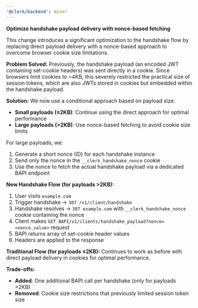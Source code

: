 ```yaml
---
'@clerk/backend': minor
---
```


**Optimize handshake payload delivery with nonce-based fetching**

This change introduces a significant optimization to the handshake flow by replacing direct payload delivery with a nonce-based approach to overcome browser cookie size limitations.

**Problem Solved:**
Previously, the handshake payload (an encoded JWT containing set-cookie headers) was sent directly in a cookie. Since browsers limit cookies to ~4KB, this severely restricted the practical size of session tokens, which are also JWTs stored in cookies but embedded within the handshake payload.

**Solution:**
We now use a conditional approach based on payload size:
- **Small payloads (≤2KB)**: Continue using the direct approach for optimal performance
- **Large payloads (>2KB)**: Use nonce-based fetching to avoid cookie size limits

For large payloads, we:
1. Generate a short nonce (ID) for each handshake instance
2. Send only the nonce in the `__clerk_handshake_nonce` cookie
3. Use the nonce to fetch the actual handshake payload via a dedicated BAPI endpoint

**New Handshake Flow (for payloads >2KB):**
1. User visits `example.com`
2. Trigger handshake → `307 /v1/client/handshake`
3. Handshake resolves → `307 example.com` with `__clerk_handshake_nonce` cookie containing the nonce
4. Client makes `GET BAPI/v1/clients/handshake_payload?nonce=<nonce_value>` request
5. BAPI returns array of set-cookie header values
6. Headers are applied to the response

**Traditional Flow (for payloads ≤2KB):**
Continues to work as before with direct payload delivery in cookies for optimal performance.

**Trade-offs:**
- **Added**: One additional BAPI call per handshake (only for payloads >2KB)
- **Removed**: Cookie size restrictions that previously limited session token size

